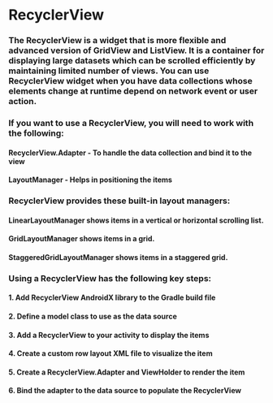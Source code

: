 # RecyclerView

### The RecyclerView is a widget that is more flexible and advanced version of GridView and ListView. It is a container for displaying large datasets which can be scrolled efficiently by maintaining limited number of views. You can use RecyclerView widget when you have data collections whose elements change at runtime depend on network event or user action.

### If you want to use a RecyclerView, you will need to work with the following:

#### RecyclerView.Adapter - To handle the data collection and bind it to the view

#### LayoutManager - Helps in positioning the items

### RecyclerView provides these built-in layout managers:

#### LinearLayoutManager shows items in a vertical or horizontal scrolling list.

#### GridLayoutManager shows items in a grid.

#### StaggeredGridLayoutManager shows items in a staggered grid.

### Using a RecyclerView has the following key steps:

#### 1. Add RecyclerView AndroidX library to the Gradle build file

#### 2. Define a model class to use as the data source

#### 3. Add a RecyclerView to your activity to display the items

#### 4. Create a custom row layout XML file to visualize the item

#### 5. Create a RecyclerView.Adapter and ViewHolder to render the item

#### 6. Bind the adapter to the data source to populate the RecyclerView
